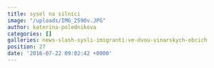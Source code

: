 ```yaml
---
title: sysel na silnici
image: "/uploads/IMG_2590v.JPG"
author: katerina-polednikova
categories: []
galleries: news-slash-sysli-imigranti-ve-dvou-vinarskych-obcich
position: 27
date: '2016-07-22 09:02:42 +0000'
---
```

